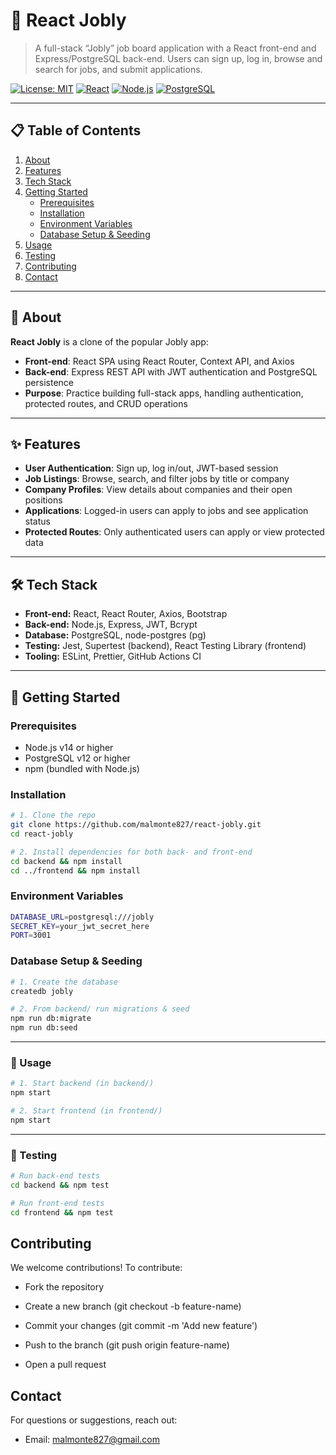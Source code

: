 # 💼 React Jobly

> A full-stack “Jobly” job board application with a React front-end and Express/PostgreSQL back-end. Users can sign up, log in, browse and search for jobs, and submit applications.

[![License: MIT](https://img.shields.io/badge/license-MIT-green)](LICENSE) [![React](https://img.shields.io/badge/react-17%2B-blue)](https://reactjs.org/) [![Node.js](https://img.shields.io/badge/node.js-14%2B-green)](https://nodejs.org/) [![PostgreSQL](https://img.shields.io/badge/postgresql-12%2B-blue)](https://www.postgresql.org/)

---

## 📋 Table of Contents

1. [About](#about)  
2. [Features](#features)  
3. [Tech Stack](#tech-stack)  
4. [Getting Started](#getting-started)  
   - [Prerequisites](#prerequisites)  
   - [Installation](#installation)  
   - [Environment Variables](#environment-variables)  
   - [Database Setup & Seeding](#database-setup--seeding)  
5. [Usage](#usage)  
6. [Testing](#testing)  
7. [Contributing](#contributing)   
8. [Contact](#contact)  

---

## 🌟 About

**React Jobly** is a clone of the popular Jobly app:  
- **Front-end**: React SPA using React Router, Context API, and Axios  
- **Back-end**: Express REST API with JWT authentication and PostgreSQL persistence  
- **Purpose**: Practice building full-stack apps, handling authentication, protected routes, and CRUD operations

---

## ✨ Features

- **User Authentication**: Sign up, log in/out, JWT-based session  
- **Job Listings**: Browse, search, and filter jobs by title or company  
- **Company Profiles**: View details about companies and their open positions  
- **Applications**: Logged-in users can apply to jobs and see application status  
- **Protected Routes**: Only authenticated users can apply or view protected data  

---

## 🛠 Tech Stack

- **Front-end:** React, React Router, Axios, Bootstrap
- **Back-end:** Node.js, Express, JWT, Bcrypt  
- **Database:** PostgreSQL, node-postgres (pg)  
- **Testing:** Jest, Supertest (backend), React Testing Library (frontend)  
- **Tooling:** ESLint, Prettier, GitHub Actions CI  

---

## 🏁 Getting Started

### Prerequisites

- Node.js v14 or higher  
- PostgreSQL v12 or higher  
- npm (bundled with Node.js)  

### Installation

```bash
# 1. Clone the repo
git clone https://github.com/malmonte827/react-jobly.git
cd react-jobly

# 2. Install dependencies for both back- and front-end
cd backend && npm install
cd ../frontend && npm install
```

### Environment Variables
```bash
DATABASE_URL=postgresql:///jobly
SECRET_KEY=your_jwt_secret_here
PORT=3001
```


### Database Setup & Seeding

```bash
# 1. Create the database
createdb jobly

# 2. From backend/ run migrations & seed
npm run db:migrate
npm run db:seed
```
---
### 📖 Usage

```bash
# 1. Start backend (in backend/)
npm start

# 2. Start frontend (in frontend/)
npm start

```
---
### 🧪 Testing
```bash
# Run back-end tests
cd backend && npm test

# Run front-end tests
cd frontend && npm test

```
## Contributing

We welcome contributions! To contribute:

- Fork the repository

- Create a new branch (git checkout -b feature-name)

- Commit your changes (git commit -m 'Add new feature')

- Push to the branch (git push origin feature-name)

- Open a pull request

## Contact

For questions or suggestions, reach out:

- Email: malmonte827@gmail.com

